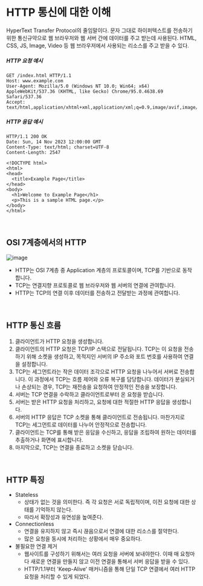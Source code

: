 # HTTP 통신에 대한 이해
HyperText Transfer Protocol의 줄임말이다. 문자 그대로 하이퍼텍스트를 전송하기 위한 통신규약으로 웹 브라우저와 웹 서버 간에 데이터를 주고 받는데 사용된다. HTML, CSS, JS, Image, Video 등 웹 브라우저에서 사용되는 리소스를 주고 받을 수 있다.

##### HTTP 요청 예시
```
GET /index.html HTTP/1.1
Host: www.example.com
User-Agent: Mozilla/5.0 (Windows NT 10.0; Win64; x64) AppleWebKit/537.36 (KHTML, like Gecko) Chrome/95.0.4638.69 Safari/537.36
Accept: text/html,application/xhtml+xml,application/xml;q=0.9,image/avif,image/webp,image/apng,*/*;q=0.8
```

##### HTTP 응답 예시
```
HTTP/1.1 200 OK
Date: Sun, 14 Nov 2023 12:00:00 GMT
Content-Type: text/html; charset=UTF-8
Content-Length: 2547

<!DOCTYPE html>
<html>
<head>
  <title>Example Page</title>
</head>
<body>
  <h1>Welcome to Example Page</h1>
  <p>This is a sample HTML page.</p>
</body>
</html>
```
<br/>

## OSI 7계층에서의 HTTP
![image](https://user-images.githubusercontent.com/59492312/160339237-6c677536-0e9d-43fc-862d-cca439bd9cae.png)
- HTTP는 OSI 7계층 중 Application 계층의 프로토콜이며, TCP를 기반으로 동작합니다.
- TCP는 연결지향 프로토콜로 웹 브라우저와 웹 서버의 연결에 관여합니다. 
- HTTP는 TCP의 연결 이후 데이터를 전송하고 전달받는 과정에 관여합니다.
<br/>

## HTTP 통신 흐름
1. 클라이언트가 HTTP 요청을 생성합니다.
2. 클라이언트의 HTTP 요청은 TCP/IP 스택으로 전달됩니다. TCP는 이 요청을 전송하기 위해 소켓을 생성하고, 목적지인 서버의 IP 주소와 포트 번호를 사용하여 연결을 설정합니다.
3. TCP는 세그먼트라는 작은 데이터 조각으로 HTTP 요청을 나누어서 서버로 전송합니다. 이 과정에서 TCP는 흐름 제어와 오류 복구를 담당합니다. 데이터가 분실되거나 손상되는 경우, TCP는 재전송을 요청하여 안정적인 전송을 보장합니다.
4. 서버는 TCP 연결을 수락하고 클라이언트로부터 온 요청을 받습니다.
5. 서버는 받은 HTTP 요청을 처리하고, 요청에 대한 적절한 HTTP 응답을 생성합니다.
6. 서버의 HTTP 응답은 TCP 소켓을 통해 클라이언트로 전송됩니다. 마찬가지로 TCP는 세그먼트로 데이터를 나누어 안정적으로 전송합니다.
7. 클라이언트는 TCP를 통해 받은 응답을 수신하고, 응답을 조립하여 원하는 데이터를 추출하거나 화면에 표시합니다.
8. 마지막으로, TCP는 연결을 종료하고 소켓을 닫습니다.
<br/>

## HTTP 특징
- Stateless
  - 상태가 없는 것을 의미한다. 즉 각 요청은 서로 독립적이며, 이전 요청에 대한 상태를 기억하지 않는다.
  - 따라서 확장성과 유연성을 높여준다.
- Connectionless
  - 연결을 유지하지 않고 즉시 끊음으로서 연결에 대한 리소스를 절약한다.
  - 많은 요청을 동시에 처리하는 상황에서 매우 중요하다.
- 불필요한 연결 제거
  - 웹사이트를 구성하기 위해서는 여러 요청을 서버에 보내야한다. 이때 매 요청마다 새로운 연결을 만들지 않고 이전 연결을 통해서 서버 응답을 받을 수 있다.
  - HTTP/1.1부터 'Keep-Alive' 매커니즘을 통해 단일 TCP 연결에서 여러 HTTP 요청을 처리할 수 있게 되었다.